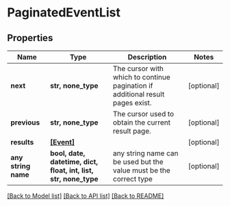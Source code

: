 # PaginatedEventList


## Properties
Name | Type | Description | Notes
------------ | ------------- | ------------- | -------------
**next** | **str, none_type** | The cursor with which to continue pagination if additional result pages exist. | [optional] 
**previous** | **str, none_type** | The cursor used to obtain the current result page. | [optional] 
**results** | [**[Event]**](Event.md) |  | [optional] 
**any string name** | **bool, date, datetime, dict, float, int, list, str, none_type** | any string name can be used but the value must be the correct type | [optional]

[[Back to Model list]](../README.md#documentation-for-models) [[Back to API list]](../README.md#documentation-for-api-endpoints) [[Back to README]](../README.md)


